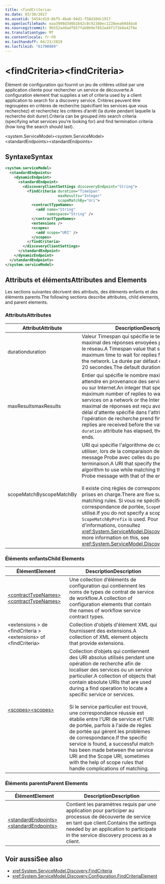 ```yaml
---
title: <findCriteria>
ms.date: 03/30/2017
ms.assetid: 5454cd19-6bf5-4ba8-94d1-f58d10dc1917
ms.openlocfilehash: eaa3998d3d0b1642c0c92380ec1228eea69d4da8
ms.sourcegitcommit: 9b552addadfb57fab0b9e7852ed4f1f1b8a42f8e
ms.translationtype: MT
ms.contentlocale: fr-FR
ms.lasthandoff: 04/23/2019
ms.locfileid: "61700889"
---
```

# <a name="findcriteria"></a><span data-ttu-id="fa399-101">\<findCriteria></span><span class="sxs-lookup"><span data-stu-id="fa399-101">\<findCriteria></span></span>
<span data-ttu-id="fa399-102">Élément de configuration qui fournit un jeu de critères utilisé par une application cliente pour rechercher un service de découverte.</span><span class="sxs-lookup"><span data-stu-id="fa399-102">A configuration element that supplies a set of criteria used by a client application to search for a discovery service.</span></span> <span data-ttu-id="fa399-103">Critères peuvent être regroupées en critères de recherche (spécifiant les services que vous recherchez) et recherchez les critères d’arrêt (la durée pendant laquelle la recherche doit durer).</span><span class="sxs-lookup"><span data-stu-id="fa399-103">Criteria can be grouped into search criteria (specifying what services you’re looking for) and find termination criteria (how long the search should last).</span></span>  
  
 <span data-ttu-id="fa399-104">\<system.ServiceModel></span><span class="sxs-lookup"><span data-stu-id="fa399-104">\<system.ServiceModel></span></span>  
<span data-ttu-id="fa399-105">\<standardEndpoints></span><span class="sxs-lookup"><span data-stu-id="fa399-105">\<standardEndpoints></span></span>  
  
## <a name="syntax"></a><span data-ttu-id="fa399-106">Syntaxe</span><span class="sxs-lookup"><span data-stu-id="fa399-106">Syntax</span></span>  
  
```xml  
<system.serviceModel>
  <standardEndpoints>
    <dynamicEndpoint>
      <standardEndpoint>
        <discoveryClientSettings discoveryEndpoint="String">
          <findCriteria duration="TimeSpan"
                        maxResults="Integer"
                        scopeMatchBy="Uri">
            <contractTypeNames>
              <add name="String"
                   namespace="String" />
            </contractTypeNames>
            <extensions />
            <scopes>
              <add scope="URI" />
            </scopes>
          </findCriteria>
        </discoveryClientSettings>
      </standardEndpoint>
    </dynamicEndpoint>
  </standardEndpoints>
</system.serviceModel>
```  
  
## <a name="attributes-and-elements"></a><span data-ttu-id="fa399-107">Attributs et éléments</span><span class="sxs-lookup"><span data-stu-id="fa399-107">Attributes and Elements</span></span>  
 <span data-ttu-id="fa399-108">Les sections suivantes décrivent des attributs, des éléments enfants et des éléments parents.</span><span class="sxs-lookup"><span data-stu-id="fa399-108">The following sections describe attributes, child elements, and parent elements.</span></span>  
  
### <a name="attributes"></a><span data-ttu-id="fa399-109">Attributs</span><span class="sxs-lookup"><span data-stu-id="fa399-109">Attributes</span></span>  
  
|<span data-ttu-id="fa399-110">Attribut</span><span class="sxs-lookup"><span data-stu-id="fa399-110">Attribute</span></span>|<span data-ttu-id="fa399-111">Description</span><span class="sxs-lookup"><span data-stu-id="fa399-111">Description</span></span>|  
|---------------|-----------------|  
|<span data-ttu-id="fa399-112">duration</span><span class="sxs-lookup"><span data-stu-id="fa399-112">duration</span></span>|<span data-ttu-id="fa399-113">Valeur Timespan qui spécifie le temps d'attente maximal des réponses envoyées par les services sur le réseau.</span><span class="sxs-lookup"><span data-stu-id="fa399-113">A Timespan value that specifies the maximum time to wait for replies from services on the network.</span></span> <span data-ttu-id="fa399-114">La durée par défaut est de 20 secondes.</span><span class="sxs-lookup"><span data-stu-id="fa399-114">The default duration is 20 seconds.</span></span>|  
|<span data-ttu-id="fa399-115">maxResults</span><span class="sxs-lookup"><span data-stu-id="fa399-115">maxResults</span></span>|<span data-ttu-id="fa399-116">Entier qui spécifie le nombre maximal de réponses à attendre en provenance des services sur un réseau ou sur Internet.</span><span class="sxs-lookup"><span data-stu-id="fa399-116">An integer that specifies the maximum number of replies to wait for, from services on a network or the Internet.</span></span> <span data-ttu-id="fa399-117">Si le nombre maximal de réponses est reçu avant l'écoulement du délai d'attente spécifié dans l'attribut `duration`, l'opération de recherche prend fin.</span><span class="sxs-lookup"><span data-stu-id="fa399-117">If maximum replies are received before the value specified in the `duration` attribute has elapsed, the find operation ends.</span></span>|  
|<span data-ttu-id="fa399-118">scopeMatchBy</span><span class="sxs-lookup"><span data-stu-id="fa399-118">scopeMatchBy</span></span>|<span data-ttu-id="fa399-119">URI qui spécifie l'algorithme de correspondance à utiliser, lors de la comparaison des portées dans le message Probe avec celles du point de terminaison.</span><span class="sxs-lookup"><span data-stu-id="fa399-119">A URI that specify the matching algorithm to use while matching the scopes in the Probe message with that of the endpoint.</span></span><br /><br /> <span data-ttu-id="fa399-120">Il existe cinq règles de correspondance de portée prises en charge.</span><span class="sxs-lookup"><span data-stu-id="fa399-120">There are five supported scope-matching rules.</span></span> <span data-ttu-id="fa399-121">Si vous ne spécifiez pas de règle de correspondance de portée, `ScopeMatchByPrefix` est utilisé.</span><span class="sxs-lookup"><span data-stu-id="fa399-121">If you do not specify a scope-matching rule, `ScopeMatchByPrefix` is used.</span></span> <span data-ttu-id="fa399-122">Pour plus d'informations, consultez <xref:System.ServiceModel.Discovery.FindCriteria>.</span><span class="sxs-lookup"><span data-stu-id="fa399-122">For more information on this, see <xref:System.ServiceModel.Discovery.FindCriteria>.</span></span>|  
  
### <a name="child-elements"></a><span data-ttu-id="fa399-123">Éléments enfants</span><span class="sxs-lookup"><span data-stu-id="fa399-123">Child Elements</span></span>  
  
|<span data-ttu-id="fa399-124">Élément</span><span class="sxs-lookup"><span data-stu-id="fa399-124">Element</span></span>|<span data-ttu-id="fa399-125">Description</span><span class="sxs-lookup"><span data-stu-id="fa399-125">Description</span></span>|  
|-------------|-----------------|  
|[<span data-ttu-id="fa399-126">\<contractTypeNames></span><span class="sxs-lookup"><span data-stu-id="fa399-126">\<contractTypeNames></span></span>](../../../../../docs/framework/configure-apps/file-schema/wcf/contracttypenames.md)|<span data-ttu-id="fa399-127">Une collection d’éléments de configuration qui contiennent les noms de types de contrat de service de workflow.</span><span class="sxs-lookup"><span data-stu-id="fa399-127">A collection of configuration elements that contain the names of workflow service contract types.</span></span>|  
|<span data-ttu-id="fa399-128">\<extensions > de \<findCriteria ></span><span class="sxs-lookup"><span data-stu-id="fa399-128">\<extensions> of \<findCriteria></span></span>|<span data-ttu-id="fa399-129">Collection d'objets d'élément XML qui fournissent des extensions.</span><span class="sxs-lookup"><span data-stu-id="fa399-129">A collection of XML element objects that provide extensions.</span></span>|  
|[<span data-ttu-id="fa399-130">\<scopes></span><span class="sxs-lookup"><span data-stu-id="fa399-130">\<scopes></span></span>](../../../../../docs/framework/configure-apps/file-schema/wcf/scopes.md)|<span data-ttu-id="fa399-131">Collection d’objets qui contiennent des URI absolus utilisés pendant une opération de recherche afin de localiser des services ou un service particulier.</span><span class="sxs-lookup"><span data-stu-id="fa399-131">A collection of objects that contain absolute URIs that are used during a find operation to locate a specific service or services.</span></span><br /><br /> <span data-ttu-id="fa399-132">Si le service particulier est trouvé, une correspondance réussie est établie entre l'URI de service et l'URI de portée, parfois à l'aide de règles de portée qui gèrent les problèmes de correspondance.</span><span class="sxs-lookup"><span data-stu-id="fa399-132">If the specific service is found, a successful match has been made between the service URI and the Scope URI, sometimes with the help of scope rules that handle complications of matching.</span></span>|  
  
### <a name="parent-elements"></a><span data-ttu-id="fa399-133">Éléments parents</span><span class="sxs-lookup"><span data-stu-id="fa399-133">Parent Elements</span></span>  
  
|<span data-ttu-id="fa399-134">Élément</span><span class="sxs-lookup"><span data-stu-id="fa399-134">Element</span></span>|<span data-ttu-id="fa399-135">Description</span><span class="sxs-lookup"><span data-stu-id="fa399-135">Description</span></span>|  
|-------------|-----------------|  
|[<span data-ttu-id="fa399-136">\<standardEndpoints></span><span class="sxs-lookup"><span data-stu-id="fa399-136">\<standardEndpoints></span></span>](../../../../../docs/framework/configure-apps/file-schema/wcf/standardendpoints.md)|<span data-ttu-id="fa399-137">Contient les paramètres requis par une application pour participer au processus de découverte de service en tant que client.</span><span class="sxs-lookup"><span data-stu-id="fa399-137">Contains the settings needed by an application to participate in the service discovery process as a client.</span></span>|  
  
## <a name="see-also"></a><span data-ttu-id="fa399-138">Voir aussi</span><span class="sxs-lookup"><span data-stu-id="fa399-138">See also</span></span>

- <xref:System.ServiceModel.Discovery.FindCriteria>
- <xref:System.ServiceModel.Discovery.Configuration.FindCriteriaElement>
